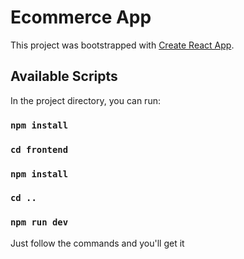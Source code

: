 # Ecommerce App

This project was bootstrapped with [Create React App](https://github.com/facebook/create-react-app).

## Available Scripts

In the project directory, you can run:

### `npm install`
### `cd frontend`
### `npm install`
### `cd ..`
### `npm run dev`

Just follow the commands and you'll get it


